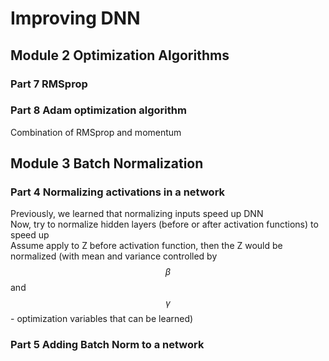 # Improving DNN

## Module 2 Optimization Algorithms
### Part 7 RMSprop

### Part 8 Adam optimization algorithm
Combination of RMSprop and momentum

## Module 3 Batch Normalization
### Part 4 Normalizing activations in a network
Previously, we learned that normalizing inputs speed up DNN   
Now, try to normalize hidden layers (before or after activation functions) to speed up   
Assume apply to Z before activation function, then the Z would be normalized (with mean and variance controlled by $$ \beta $$ and $$ \gamma $$ - optimization variables that can be learned)   

### Part 5 Adding Batch Norm to a network